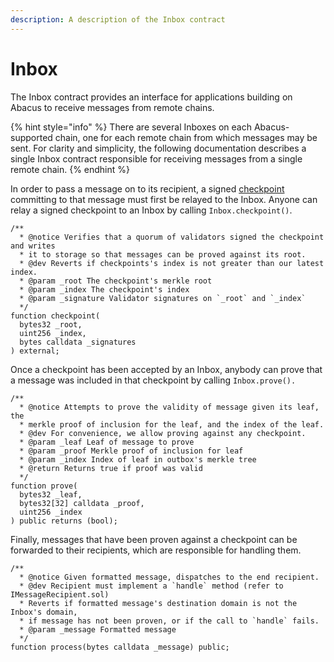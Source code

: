 ```yaml
---
description: A description of the Inbox contract
---
```


# Inbox

The Inbox contract provides an interface for applications building on Abacus to receive messages from remote chains.

{% hint style="info" %}
There are several Inboxes on each Abacus-supported chain, one for each remote chain from which messages may be sent. For clarity and simplicity, the following documentation describes a single Inbox contract responsible for receiving messages from a single remote chain.
{% endhint %}

In order to pass a message on to its recipient, a signed [checkpoint](./#checkpoints) committing to that message must first be relayed to the Inbox. Anyone can relay a signed checkpoint to an Inbox by calling `Inbox.checkpoint()`.

```solidity
/**
  * @notice Verifies that a quorum of validators signed the checkpoint and writes
  * it to storage so that messages can be proved against its root.
  * @dev Reverts if checkpoints's index is not greater than our latest index.
  * @param _root The checkpoint's merkle root
  * @param _index The checkpoint's index
  * @param _signature Validator signatures on `_root` and `_index`
  */
function checkpoint(
  bytes32 _root,
  uint256 _index,
  bytes calldata _signatures
) external;
```

Once a checkpoint has been accepted by an Inbox, anybody can prove that a message was included in that checkpoint by calling `Inbox.prove().`

```solidity
/**
  * @notice Attempts to prove the validity of message given its leaf, the
  * merkle proof of inclusion for the leaf, and the index of the leaf.
  * @dev For convenience, we allow proving against any checkpoint.
  * @param _leaf Leaf of message to prove
  * @param _proof Merkle proof of inclusion for leaf
  * @param _index Index of leaf in outbox's merkle tree
  * @return Returns true if proof was valid
  */
function prove(
  bytes32 _leaf,
  bytes32[32] calldata _proof,
  uint256 _index
) public returns (bool);
```

Finally, messages that have been proven against a checkpoint can be forwarded to their recipients, which are responsible for handling them.

```solidity
/**
  * @notice Given formatted message, dispatches to the end recipient.
  * @dev Recipient must implement a `handle` method (refer to IMessageRecipient.sol)
  * Reverts if formatted message's destination domain is not the Inbox's domain,
  * if message has not been proven, or if the call to `handle` fails.
  * @param _message Formatted message
  */
function process(bytes calldata _message) public;
```
